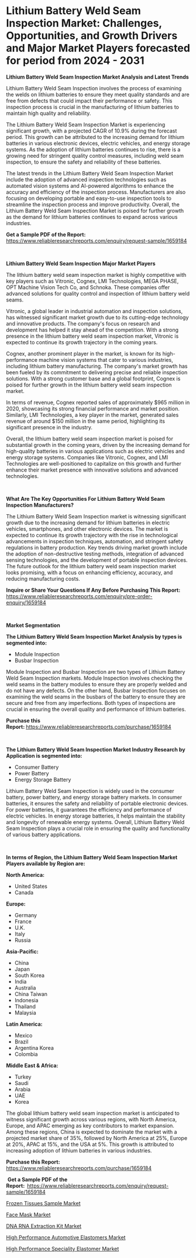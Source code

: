 <p><h1>Lithium Battery Weld Seam Inspection Market: Challenges, Opportunities, and Growth Drivers and Major Market Players forecasted for period from 2024 - 2031</h1></p><p><strong>Lithium Battery Weld Seam Inspection Market Analysis and Latest Trends</strong></p>
<p><p>Lithium Battery Weld Seam Inspection involves the process of examining the welds on lithium batteries to ensure they meet quality standards and are free from defects that could impact their performance or safety. This inspection process is crucial in the manufacturing of lithium batteries to maintain high quality and reliability.</p><p>The Lithium Battery Weld Seam Inspection Market is experiencing significant growth, with a projected CAGR of 10.9% during the forecast period. This growth can be attributed to the increasing demand for lithium batteries in various electronic devices, electric vehicles, and energy storage systems. As the adoption of lithium batteries continues to rise, there is a growing need for stringent quality control measures, including weld seam inspection, to ensure the safety and reliability of these batteries.</p><p>The latest trends in the Lithium Battery Weld Seam Inspection Market include the adoption of advanced inspection technologies such as automated vision systems and AI-powered algorithms to enhance the accuracy and efficiency of the inspection process. Manufacturers are also focusing on developing portable and easy-to-use inspection tools to streamline the inspection process and improve productivity. Overall, the Lithium Battery Weld Seam Inspection Market is poised for further growth as the demand for lithium batteries continues to expand across various industries.</p></p>
<p><strong>Get a Sample PDF of the Report:&nbsp;</strong> <a href="https://www.reliableresearchreports.com/enquiry/request-sample/1659184">https://www.reliableresearchreports.com/enquiry/request-sample/1659184</a></p>
<p>&nbsp;</p>
<p><strong>Lithium Battery Weld Seam Inspection Major Market Players</strong></p>
<p><p>The lithium battery weld seam inspection market is highly competitive with key players such as Vitronic, Cognex, LMI Technologies, MEGA PHASE, OPT Machine Vision Tech Co, and Schnoka. These companies offer advanced solutions for quality control and inspection of lithium battery weld seams.</p><p>Vitronic, a global leader in industrial automation and inspection solutions, has witnessed significant market growth due to its cutting-edge technology and innovative products. The company's focus on research and development has helped it stay ahead of the competition. With a strong presence in the lithium battery weld seam inspection market, Vitronic is expected to continue its growth trajectory in the coming years.</p><p>Cognex, another prominent player in the market, is known for its high-performance machine vision systems that cater to various industries, including lithium battery manufacturing. The company's market growth has been fueled by its commitment to delivering precise and reliable inspection solutions. With a strong customer base and a global footprint, Cognex is poised for further growth in the lithium battery weld seam inspection market.</p><p>In terms of revenue, Cognex reported sales of approximately $965 million in 2020, showcasing its strong financial performance and market position. Similarly, LMI Technologies, a key player in the market, generated sales revenue of around $150 million in the same period, highlighting its significant presence in the industry.</p><p>Overall, the lithium battery weld seam inspection market is poised for substantial growth in the coming years, driven by the increasing demand for high-quality batteries in various applications such as electric vehicles and energy storage systems. Companies like Vitronic, Cognex, and LMI Technologies are well-positioned to capitalize on this growth and further enhance their market presence with innovative solutions and advanced technologies.</p></p>
<p>&nbsp;</p>
<p><strong>What Are The Key Opportunities For Lithium Battery Weld Seam Inspection Manufacturers?</strong></p>
<p><p>The Lithium Battery Weld Seam Inspection market is witnessing significant growth due to the increasing demand for lithium batteries in electric vehicles, smartphones, and other electronic devices. The market is expected to continue its growth trajectory with the rise in technological advancements in inspection techniques, automation, and stringent safety regulations in battery production. Key trends driving market growth include the adoption of non-destructive testing methods, integration of advanced sensing technologies, and the development of portable inspection devices. The future outlook for the lithium battery weld seam inspection market looks promising, with a focus on enhancing efficiency, accuracy, and reducing manufacturing costs.</p></p>
<p><strong>Inquire or Share Your Questions If Any Before Purchasing This Report:</strong> <a href="https://www.reliableresearchreports.com/enquiry/pre-order-enquiry/1659184">https://www.reliableresearchreports.com/enquiry/pre-order-enquiry/1659184</a></p>
<p>&nbsp;</p>
<p><strong>Market Segmentation</strong></p>
<p><strong>The Lithium Battery Weld Seam Inspection Market Analysis by types is segmented into:</strong></p>
<p><ul><li>Module Inspection</li><li>Busbar Inspection</li></ul></p>
<p><p>Module Inspection and Busbar Inspection are two types of Lithium Battery Weld Seam Inspection markets. Module Inspection involves checking the weld seams in the battery modules to ensure they are properly welded and do not have any defects. On the other hand, Busbar Inspection focuses on examining the weld seams in the busbars of the battery to ensure they are secure and free from any imperfections. Both types of inspections are crucial in ensuring the overall quality and performance of lithium batteries.</p></p>
<p><strong>Purchase this Report:&nbsp;</strong><a href="https://www.reliableresearchreports.com/purchase/1659184">https://www.reliableresearchreports.com/purchase/1659184</a></p>
<p>&nbsp;</p>
<p><strong>The Lithium Battery Weld Seam Inspection Market Industry Research by Application is segmented into:</strong></p>
<p><ul><li>Consumer Battery</li><li>Power Battery</li><li>Energy Storage Battery</li></ul></p>
<p><p>Lithium Battery Weld Seam Inspection is widely used in the consumer battery, power battery, and energy storage battery markets. In consumer batteries, it ensures the safety and reliability of portable electronic devices. For power batteries, it guarantees the efficiency and performance of electric vehicles. In energy storage batteries, it helps maintain the stability and longevity of renewable energy systems. Overall, Lithium Battery Weld Seam Inspection plays a crucial role in ensuring the quality and functionality of various battery applications.</p></p>
<p>&nbsp;</p>
<p><strong>In terms of Region, the Lithium Battery Weld Seam Inspection Market Players available by Region are:</strong></p>
<p>
    <p> <strong> North America: </strong>
        <ul>
            <li>United States</li>
            <li>Canada</li>
        </ul>
        </p> 
    <p> <strong> Europe: </strong>
        <ul>
            <li>Germany</li>
            <li>France</li>
            <li>U.K.</li>
            <li>Italy</li>
            <li>Russia</li>
        </ul>
        </p> 
    <p> <strong> Asia-Pacific: </strong>
        <ul>
            <li>China</li>
            <li>Japan</li>
            <li>South Korea</li>
            <li>India</li>
            <li>Australia</li>
            <li>China Taiwan</li>
            <li>Indonesia</li>
            <li>Thailand</li>
            <li>Malaysia</li>
        </ul>
        </p> 
    <p> <strong> Latin America: </strong>
        <ul>
            <li>Mexico</li>
            <li>Brazil</li>
            <li>Argentina Korea</li>
            <li>Colombia</li>
        </ul>
        </p> 
    <p> <strong> Middle East & Africa: </strong>
        <ul>
            <li>Turkey</li>
            <li>Saudi</li>
            <li>Arabia</li>
            <li>UAE</li>
            <li>Korea</li>
        </ul>
    </p>
    </p>
<p><p>The global lithium battery weld seam inspection market is anticipated to witness significant growth across various regions, with North America, Europe, and APAC emerging as key contributors to market expansion. Among these regions, China is expected to dominate the market with a projected market share of 35%, followed by North America at 25%, Europe at 20%, APAC at 15%, and the USA at 5%. This growth is attributed to increasing adoption of lithium batteries in various industries.</p></p>
<p><strong>Purchase this Report: </strong><a href="https://www.reliableresearchreports.com/purchase/1659184">https://www.reliableresearchreports.com/purchase/1659184</a></p>
<p>&nbsp;<strong>Get a Sample PDF of the Report:&nbsp;&nbsp;</strong><a href="https://www.reliableresearchreports.com/enquiry/request-sample/1659184">https://www.reliableresearchreports.com/enquiry/request-sample/1659184</a></p>
<p><strong></strong></p>
<p><p><a href="https://medium.com/p/343d5123c9c0/edit">Frozen Tissues Sample Market</a></p><p><a href="https://medium.com/@lisastevens48/face-mask-market-size-and-market-trends-complete-industry-overview-2024-to-2031-a890a5e1e9fb">Face Mask Market</a></p><p><a href="https://medium.com/@lisastevens48/dna-rna-extraction-kit-market-competitive-analysis-market-trends-and-forecast-to-2031-4f4eb9624a14">DNA RNA Extraction Kit Market</a></p><p><a href="https://github.com/sonuprakash1/Market-Research-Report-List-1/blob/main/high-performance-automotive-elastomers-market.md">High Performance Automotive Elastomers Market</a></p><p><a href="https://github.com/Whitneyboyettebo9kiw7yr13/Market-Research-Report-List-1/blob/main/high-performance-speciality-elastomer-market.md">High Performance Speciality Elastomer Market</a></p></p>